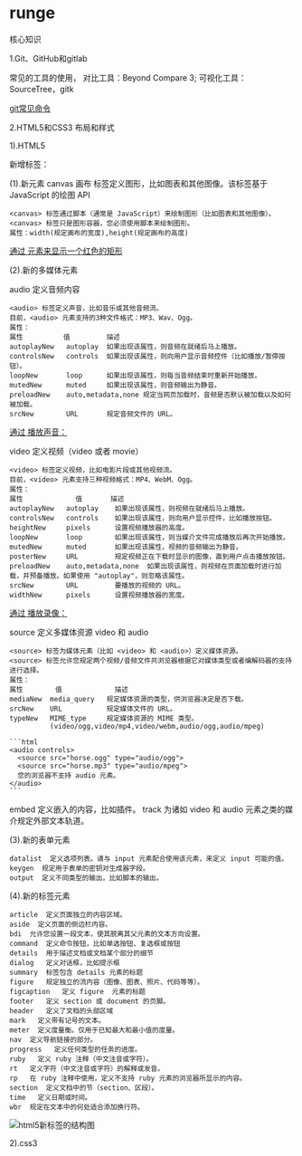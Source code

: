 # runge

核心知识

1.Git、GitHub和gitlab

常见的工具的使用， 对比工具：Beyond Compare 3; 可视化工具：SourceTree，gitk

<a href="https://github.com/86runge/runge/raw/master/html/GIT.md">git常见命令</a>

2.HTML5和CSS3 布局和样式

1).HTML5

新增标签：

  (1).新元素 canvas 画布  标签定义图形，比如图表和其他图像。该标签基于 JavaScript 的绘图 API

    <canvas> 标签通过脚本（通常是 JavaScript）来绘制图形（比如图表和其他图像）。
    <canvas> 标签只是图形容器，您必须使用脚本来绘制图形。
    属性：width(规定画布的宽度),height(规定画布的高度)

  <a href="https://github.com/86runge/runge/raw/master/html/canvas.html">通过 <canvas> 元素来显示一个红色的矩形</a>

  (2).新的多媒体元素

  audio 定义音频内容

    <audio> 标签定义声音，比如音乐或其他音频流。
    目前，<audio> 元素支持的3种文件格式：MP3、Wav、Ogg。
    属性：
    属性          值         描述
    autoplayNew   autoplay  如果出现该属性，则音频在就绪后马上播放。
    controlsNew   controls  如果出现该属性，则向用户显示音频控件（比如播放/暂停按钮）。
    loopNew       loop      如果出现该属性，则每当音频结束时重新开始播放。
    mutedNew      muted     如果出现该属性，则音频输出为静音。
    preloadNew    auto,metadata,none 规定当网页加载时，音频是否默认被加载以及如何被加载。
    srcNew        URL       规定音频文件的 URL。

  <a href="https://github.com/86runge/runge/raw/master/html/audio.html">通过 <canvas>播放声音：</a>

  video 定义视频（video 或者 movie）

    <video> 标签定义视频，比如电影片段或其他视频流。
    目前，<video> 元素支持三种视频格式：MP4、WebM、Ogg。
    属性：
    属性             值       描述
    autoplayNew   autoplay    如果出现该属性，则视频在就绪后马上播放。
    controlsNew   controls    如果出现该属性，则向用户显示控件，比如播放按钮。
    heightNew     pixels      设置视频播放器的高度。
    loopNew       loop        如果出现该属性，则当媒介文件完成播放后再次开始播放。
    mutedNew      muted       如果出现该属性，视频的音频输出为静音。
    posterNew     URL         规定视频正在下载时显示的图像，直到用户点击播放按钮。
    preloadNew    auto,metadata,none  如果出现该属性，则视频在页面加载时进行加载，并预备播放。如果使用 "autoplay"，则忽略该属性。
    srcNew        URL         要播放的视频的 URL。
    widthNew      pixels      设置视频播放器的宽度。

  <a href="https://github.com/86runge/runge/raw/master/html/video.html">通过 <canvas>播放录像：</a>

  source  定义多媒体资源 video 和 audio

    <source> 标签为媒体元素（比如 <video> 和 <audio>）定义媒体资源。
    <source> 标签允许您规定两个视频/音频文件共浏览器根据它对媒体类型或者编解码器的支持进行选择。
    属性：
    属性        值             描述
    mediaNew  media_query   规定媒体资源的类型，供浏览器决定是否下载。
    srcNew    URL           规定媒体文件的 URL。
    typeNew   MIME_type     规定媒体资源的 MIME 类型。
              (video/ogg,video/mp4,video/webm,audio/ogg,audio/mpeg)

    ```html
    <audio controls>
      <source src="horse.ogg" type="audio/ogg">
      <source src="horse.mp3" type="audio/mpeg">
      您的浏览器不支持 audio 元素。
    </audio>
    ```

  embed 定义嵌入的内容，比如插件。
  track 为诸如 video 和 audio 元素之类的媒介规定外部文本轨道。

  (3).新的表单元素

    datalist  定义选项列表。请与 input 元素配合使用该元素，来定义 input 可能的值。
    keygen  规定用于表单的密钥对生成器字段。
    output  定义不同类型的输出，比如脚本的输出。

  (4).新的标签元素

    article  定义页面独立的内容区域。
    aside  定义页面的侧边栏内容。
    bdi  允许您设置一段文本，使其脱离其父元素的文本方向设置。
    command  定义命令按钮，比如单选按钮、复选框或按钮
    details  用于描述文档或文档某个部分的细节
    dialog   定义对话框，比如提示框
    summary  标签包含 details 元素的标题
    figure   规定独立的流内容（图像、图表、照片、代码等等）。
    figcaption   定义 figure  元素的标题
    footer   定义 section 或 document 的页脚。
    header   定义了文档的头部区域
    mark   定义带有记号的文本。
    meter  定义度量衡。仅用于已知最大和最小值的度量。
    nav  定义导航链接的部分。
    progress   定义任何类型的任务的进度。
    ruby   定义 ruby 注释（中文注音或字符）。
    rt   定义字符（中文注音或字符）的解释或发音。
    rp   在 ruby 注释中使用，定义不支持 ruby 元素的浏览器所显示的内容。
    section  定义文档中的节（section、区段）。
    time   定义日期或时间。
    wbr  规定在文本中的何处适合添加换行符。

  ![html5新标签的结构图](https://github.com/86runge/runge/raw/master/img/html5.jpg)

2).css3
